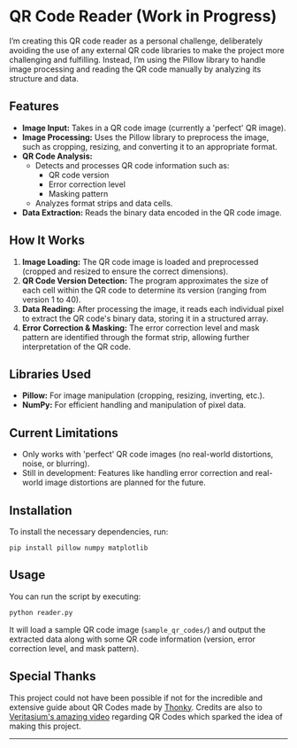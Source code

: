 # QR Code Reader (Work in Progress)

I’m creating this QR code reader as a personal challenge, deliberately avoiding the use of any external QR code libraries to make the project more challenging and fulfilling. Instead, I’m using the Pillow library to handle image processing and reading the QR code manually by analyzing its structure and data.

## Features
* **Image Input:** Takes in a QR code image (currently a 'perfect' QR image).
* **Image Processing:** Uses the Pillow library to preprocess the image, such as cropping, resizing, and converting it to an appropriate format.
* **QR Code Analysis:**
	* Detects and processes QR code information such as:
		* QR code version
		* Error correction level
		* Masking pattern
	* Analyzes format strips and data cells.
* **Data Extraction:** Reads the binary data encoded in the QR code image.

## How It Works
1. **Image Loading:** The QR code image is loaded and preprocessed (cropped and resized to ensure the correct dimensions).
2. **QR Code Version Detection:** The program approximates the size of each cell within the QR code to determine its version (ranging from version 1 to 40).
3. **Data Reading:** After processing the image, it reads each individual pixel to extract the QR code's binary data, storing it in a structured array.
4. **Error Correction & Masking:** The error correction level and mask pattern are identified through the format strip, allowing further interpretation of the QR code.

## Libraries Used
* **Pillow:** For image manipulation (cropping, resizing, inverting, etc.).
* **NumPy:** For efficient handling and manipulation of pixel data.

## Current Limitations
* Only works with 'perfect' QR code images (no real-world distortions, noise, or blurring).
* Still in development: Features like handling error correction and real-world image distortions are planned for the future.

## Installation
To install the necessary dependencies, run:

``` pip install pillow numpy matplotlib ```

## Usage
You can run the script by executing:
```python  
python reader.py
```
It will load a sample QR code image (```sample_qr_codes/```) and output the extracted data along with some QR code information (version, error correction level, and mask pattern).

## Special Thanks
This project could not have been possible if not for the incredible and extensive guide about QR Codes made by [Thonky](https://www.thonky.com/qr-code-tutorial/). Credits are also to [Veritasium's amazing video](https://www.youtube.com/watch?v=w5ebcowAJD8&t=1390s) regarding QR Codes which sparked the idea of making this project.

---
